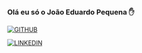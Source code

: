 ### Olá eu só o João Eduardo Pequena ✋
[![GITHUB](https://img.shields.io/badge/GitHub-100000?style=for-the-badge&logo=github&logoColor=white)](https://github.com/JoaoEduardoPequena)

[![LINKEDIN](https://img.shields.io/badge/LinkedIn-0077B5?style=for-the-badge&logo=linkedin&logoColor=white)]([https://github.com/JoaoEduardoPequena](https://www.linkedin.com/in/jo%C3%A3o-pequena-1a2ba1196/)https://www.linkedin.com/in/jo%C3%A3o-pequena-1a2ba1196/)
